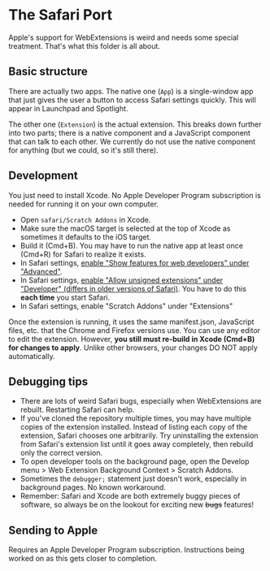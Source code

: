 # The Safari Port

Apple's support for WebExtensions is weird and needs some special treatment. That's what this folder is all about.

## Basic structure

There are actually two apps. The native one (`App`) is a single-window app that just gives the user a button to access Safari settings quickly. This will appear in Launchpad and Spotlight.

The other one (`Extension`) is the actual extension. This breaks down further into two parts; there is a native component and a JavaScript component that can talk to each other. We currently do not use the native component for anything (but we could, so it's still there).

## Development

You just need to install Xcode. No Apple Developer Program subscription is needed for running it on your own computer.

 - Open `safari/Scratch Addons` in Xcode.
 - Make sure the macOS target is selected at the top of Xcode as sometimes it defaults to the iOS target.
 - Build it (Cmd+B). You may have to run the native app at least once (Cmd+R) for Safari to realize it exists.
 - In Safari settings, [enable "Show features for web developers" under "Advanced"](https://developer.apple.com/documentation/safari-developer-tools/enabling-developer-features).
 - In Safari settings, [enable "Allow unsigned extensions" under "Developer" (differs in older versions of Safari)](https://developer.apple.com/documentation/safariservices/safari_web_extensions/running_your_safari_web_extension#3744467). You have to do this **each time** you start Safari.
 - In Safari settings, enable "Scratch Addons" under "Extensions"

Once the extension is running, it uses the same manifest.json, JavaScript files, etc. that the Chrome and Firefox versions use. You can use any editor to edit the extension. However, **you still must re-build in Xcode (Cmd+B) for changes to apply**. Unlike other browsers, your changes DO NOT apply automatically.

## Debugging tips

 - There are lots of weird Safari bugs, especially when WebExtensions are rebuilt. Restarting Safari can help.
 - If you've cloned the repository multiple times, you may have multiple copies of the extension installed. Instead of listing each copy of the extension, Safari chooses one arbitrarily. Try uninstalling the extension from Safari's extension list until it goes away completely, then rebuild only the correct version.
 - To open developer tools on the background page, open the Develop menu > Web Extension Background Context > Scratch Addons.
 - Sometimes the `debugger;` statement just doesn't work, especially in background pages. No known workaround.
 - Remember: Safari and Xcode are both extremely buggy pieces of software, so always be on the lookout for exciting new ~~bugs~~ features!

## Sending to Apple

Requires an Apple Developer Program subscription. Instructions being worked on as this gets closer to completion.
